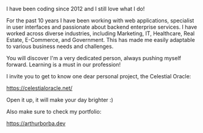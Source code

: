 I have been coding since 2012 and I still love what I do!

For the past 10 years I have been working with web applications, specialist in user interfaces and passionate about backend enterprise services. I have worked across diverse industries, including Marketing, IT, Healthcare, Real Estate, E-Commerce, and Government. This has made me easily adaptable to various business needs and challenges.

You will discover I'm a very dedicated person, always pushing myself forward. Learning is a must in our profession!

I invite you to get to know one dear personal project, the Celestial Oracle:

https://celestialoracle.net/

Open it up, it will make your day brighter :)

Also make sure to check my portfolio:

https://arthurborba.dev
